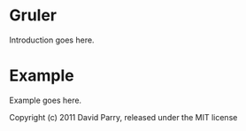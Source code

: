 Gruler
=======

Introduction goes here.


Example
=======

Example goes here.


Copyright (c) 2011 David Parry, released under the MIT license
